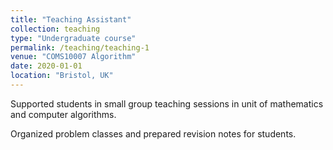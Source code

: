 ```yaml
---
title: "Teaching Assistant"
collection: teaching
type: "Undergraduate course"
permalink: /teaching/teaching-1
venue: "COMS10007 Algorithm"
date: 2020-01-01
location: "Bristol, UK"
---
```

Supported students in small group teaching sessions in unit of mathematics and computer algorithms.

Organized problem classes and prepared revision notes for students.